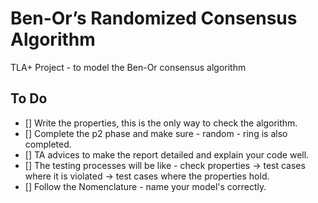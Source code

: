 # Ben-Or’s Randomized Consensus Algorithm
TLA+ Project - to model the Ben-Or consensus algorithm

## To Do
- [] Write the properties, this is the only way to check the algorithm.
- [] Complete the p2 phase and make sure - random - ring is also completed.
- [] TA advices to make the report detailed and explain your code well.
- [] The testing processes will be like - check properties -> test cases where it is violated -> test cases where the properties hold.
- [] Follow the Nomenclature - name your model's correctly.